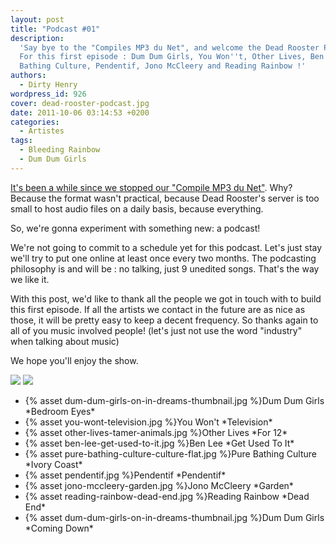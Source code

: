 ```yaml
---
layout: post
title: "Podcast #01"
description:
  'Say bye to the "Compiles MP3 du Net", and welcome the Dead Rooster Podcast !
  For this first episode : Dum Dum Girls, You Won''t, Other Lives, Ben Lee, Pure
  Bathing Culture, Pendentif, Jono McCleery and Reading Rainbow !'
authors:
  - Dirty Henry
wordpress_id: 926
cover: dead-rooster-podcast.jpg
date: 2011-10-06 03:14:53 +0200
categories:
  - Artistes
tags:
  - Bleeding Rainbow
  - Dum Dum Girls
---
```


[It's been a while since we stopped our "Compile MP3 du Net"](725). Why? Because
the format wasn't practical, because Dead Rooster's server is too small to host
audio files on a daily basis, because everything.

So, we're gonna experiment with something new: a podcast!

We're not going to commit to a schedule yet for this podcast. Let's just stay
we'll try to put one online at least once every two months. The podcasting
philosophy is and will be : no talking, just 9 unedited songs. That's the way we
like it.

With this post, we'd like to thank all the people we got in touch with to build
this first episode. If all the artists we contact in the future are as nice as
those, it will be pretty easy to keep a decent frequency. So thanks again to all
of you music involved people! (let's just not use the word "industry" when
talking about music)

We hope you'll enjoy the show.

<a href="http://feeds.feedburner.com/deadroosterpodcast"><img src="/squelettes/images/podcast-rss-button.png" /></a>
<a href="itpc://feeds.feedburner.com/deadroosterpodcast"><img src="/squelettes/images/podcast-itunes-button.png" /></a>

<ul class="polaroids">
<li><div class=polaroid>{% asset dum-dum-girls-on-in-dreams-thumbnail.jpg %}Dum Dum Girls
*Bedroom Eyes*</div></li>
<li><div class=polaroid>{% asset you-wont-television.jpg %}You Won't
*Television*</div></li>
<li><div class=polaroid>{% asset other-lives-tamer-animals.jpg %}Other Lives
*For 12*</div></li>
<li><div class=polaroid>{% asset ben-lee-get-used-to-it.jpg %}Ben Lee
*Get Used To It*</div></li>
<li><div class=polaroid>{% asset pure-bathing-culture-culture-flat.jpg %}Pure Bathing Culture
*Ivory Coast*</div></li>
<li><div class=polaroid>{% asset pendentif.jpg %}Pendentif
*Pendentif*</div></li>
<li><div class=polaroid>{% asset jono-mccleery-garden.jpg %}Jono McCleery
*Garden*</div></li>
<li><div class=polaroid>{% asset reading-rainbow-dead-end.jpg %}Reading Rainbow
*Dead End*</div></li>
<li><div class=polaroid>{% asset dum-dum-girls-on-in-dreams-thumbnail.jpg %}Dum Dum Girls
*Coming Down*</div></li>
</ul>
